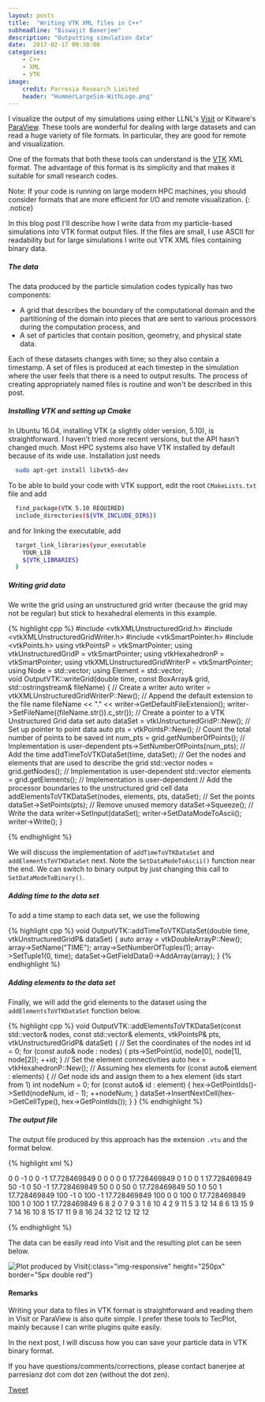 ```yaml
---
layout: posts
title:  "Writing VTK XML files in C++"
subheadline: "Biswajit Banerjee"
description: "Outputting simulation data"
date:  2017-02-17 09:30:00
categories:
    - C++
    - XML
    - VTK
image:
    credit: Parresia Research Limited
    header: "HummerLargeSim-WithLogo.png"
---
```

I visualize the output of my simulations using either LLNL's [Visit](https://wci.llnl.gov/simulation/computer-codes/visit) or Kitware's [ParaView](http://www.paraview.org/).  These tools are wonderful for dealing with large datasets and can read a huge variety of file formats.  In particular, they are good for remote and visualization.

One of the formats that both these tools can understand is the [VTK](http://www.vtk.org/) XML format.  The advantage of this format is its simplicity and that makes it suitable for small research codes.  

Note:  If your code is running on large modern HPC machines, you should consider formats that are more efficient for I/O and remote visualization.
{: .notice}

In this blog post I'll describe how I write data from my particle-based simulations into VTK format output files.  If the files are small, I use ASCII for readability but for large simulations I write out VTK XML files containing binary data.

##### The data #####
The data produced by the particle simulation codes typically has two components:

* A grid that describes the boundary of the computational domain and the partitioning
  of the domain into pieces that are sent to various processors during the computation
  process, and
* A set of particles that contain position, geometry, and physical state data.

Each of these datasets changes with time; so they also contain a timestamp.  A set of
files is produced at each timestep in the simulation where the user feels that there is
a need to output results.  The process of creating appropriately named files is routine and
won't be described in this post.

##### Installing VTK and setting up Cmake #####
In Ubuntu 16.04, installing VTK (a slightly older version, 5.10), is straightforward.  I haven't tried more recent versions, but the API hasn't changed much. Most HPC systems also have VTK installed by default because of its wide use.  Installation just needs

~~~ bash
  sudo apt-get install libvtk5-dev
~~~

To be able to build your code with VTK support, edit the root `CMakeLists.txt` file and add

~~~ bash
  find_package(VTK 5.10 REQUIRED)
  include_directories(${VTK_INCLUDE_DIRS})
~~~

and for linking the executable, add

~~~ bash
  target_link_libraries(your_executable
    YOUR_LIB
    ${VTK_LIBRARIES}
  )
~~~

##### Writing grid data #####
We write the grid using an unstructured grid writer (because the grid may not be
regular) but stick to hexahedral elements in this example.

{% highlight cpp %}
#include <vtkXMLUnstructuredGrid.h>
#include <vtkXMLUnstructuredGridWriter.h>
#include <vtkSmartPointer.h>
#include <vtkPoints.h>
using vtkPointsP                    = vtkSmartPointer<vtkPoints>;
using vtkUnstructuredGridP          = vtkSmartPointer<vtkUnstructuredGrid>;
using vtkHexahedronP                = vtkSmartPointer<vtkHexahedron>;
using vtkXMLUnstructuredGridWriterP = vtkSmartPointer<vtkXMLUnstructuredGridWriter>;
using Node    = std::vector<double>;
using Element = std::vector<int>;                           
void
OutputVTK::writeGrid(double time,
                     const BoxArray& grid,
                     std::ostringstream& fileName)
{
  // Create a writer
  auto writer = vtkXMLUnstructuredGridWriterP::New();
  // Append the default extension to the file name
  fileName << "." << writer->GetDefaultFileExtension();
  writer->SetFileName((fileName.str()).c_str());
  // Create a pointer to a VTK Unstructured Grid data set
  auto dataSet = vtkUnstructuredGridP::New();
  // Set up pointer to point data
  auto pts = vtkPointsP::New();
  // Count the total number of points to be saved
  int num_pts = grid.getNumberOfPoints(); // Implementation is user-dependent
  pts->SetNumberOfPoints(num_pts);
  // Add the time
  addTimeToVTKDataSet(time, dataSet);
  // Get the nodes and elements that are used to describe the grid
  std::vector<Node>    nodes = grid.getNodes();       // Implementation is user-dependent
  std::vector<Element> elements = grid.getElements(); // Implementation is user-dependent
  // Add the processor boundaries to the unstructured grid cell data
  addElementsToVTKDataSet(nodes, elements, pts, dataSet);
  // Set the points
  dataSet->SetPoints(pts);
  // Remove unused memory
  dataSet->Squeeze();
  // Write the data
  writer->SetInput(dataSet);
  writer->SetDataModeToAscii();
  writer->Write();
}
       
{% endhighlight %}

We will discuss the implementation of `addTimeToVTKDataSet` and `addElementsToVTKDataSet` next.  Note the `SetDataModeToAscii()` function near the end.  We can switch to binary output by just changing this call to `SetDataModeToBinary()`.

##### Adding time to the data set #####
To add a time stamp to each data set, we use the following

{% highlight cpp %}
void
OutputVTK::addTimeToVTKDataSet(double time,
                               vtkUnstructuredGridP& dataSet)
{
  auto array = vtkDoubleArrayP::New();
  array->SetName("TIME");
  array->SetNumberOfTuples(1);
  array->SetTuple1(0, time);
  dataSet->GetFieldData()->AddArray(array);
}
{% endhighlight %}

##### Adding elements to the data set #####
Finally, we will add the grid elements to the dataset using the `addElementsToVTKDataSet` function below.

{% highlight cpp %}
void
OutputVTK::addElementsToVTKDataSet(const std::vector<Node>& nodes,
                                   const std::vector<Element>& elements,
                                   vtkPointsP& pts,
                                   vtkUnstructuredGridP& dataSet)
{
  // Set the coordinates of the nodes
  int id = 0;
  for (const auto& node : nodes) {
    pts->SetPoint(id, node[0], node[1], node[2]);
    ++id;
  }
  // Set the element connectivities
  auto hex = vtkHexahedronP::New();  // Assuming hex elements
  for (const auto& element : elements) {
    // Get node ids and assign them to a hex element (ids start from 1)
    int nodeNum = 0;
    for (const auto& id : element) {
      hex->GetPointIds()->SetId(nodeNum, id - 1);
      ++nodeNum;
    }
    dataSet->InsertNextCell(hex->GetCellType(), hex->GetPointIds());
  }
}
{% endhighlight %}

##### The output file #####
The output file produced by this approach has the extension `.vtu` and the format below.

{% highlight xml %}
<?xml version="1.0"?>
<VTKFile type="UnstructuredGrid" version="0.1" byte_order="LittleEndian" compressor="vtkZLibDataCompressor">
  <UnstructuredGrid>
    <FieldData>
      <DataArray type="Float64" Name="TIME" NumberOfTuples="1" format="ascii" RangeMin="0" RangeMax="0">
        0
      </DataArray>
    </FieldData>
    <Piece NumberOfPoints="18" NumberOfCells="4">
      <PointData>
      </PointData>
      <CellData>
      </CellData>
      <Points>
        <DataArray type="Float32" Name="Points" NumberOfComponents="3" format="ascii" RangeMin="0" RangeMax="101.56425869">
          0 -1 0 0 -1 17.728469849
          0 0 0 0 0 17.728469849
          0 1 0 0 1 17.728469849
          50 -1 0 50 -1 17.728469849
          50 0 0 50 0 17.728469849
          50 1 0 50 1 17.728469849
          100 -1 0 100 -1 17.728469849
          100 0 0 100 0 17.728469849
          100 1 0 100 1 17.728469849
        </DataArray>
      </Points>
      <Cells>
        <DataArray type="Int64" Name="connectivity" format="ascii" RangeMin="0" RangeMax="17">
          6 8 2 0 7 9
          3 1 8 10 4 2
          9 11 5 3 12 14
          8 6 13 15 9 7
          14 16 10 8 15 17
          11 9
        </DataArray>
        <DataArray type="Int64" Name="offsets" format="ascii" RangeMin="8" RangeMax="32">
          8 16 24 32
        </DataArray>
        <DataArray type="UInt8" Name="types" format="ascii" RangeMin="12" RangeMax="12">
          12 12 12 12
        </DataArray>
      </Cells>
    </Piece>
  </UnstructuredGrid>
</VTKFile>

{% endhighlight %}

The data can be easily read into Visit and the resulting plot can be seen below.

![Plot produced by Visit]({{site.baseurl}}/assets/blogimg/deposit_gridplot.jpg){:class="img-responsive" height="250px" border="5px double red"}

#### Remarks ####
Writing your data to files in VTK format is straightforward and reading them in
Visit or ParaView is also quite simple.  I prefer these tools to TecPlot, mainly
because I can write plugins quite easily.

In the next post, I will discuss how you can save your particle data in VTK binary format.

If you have questions/comments/corrections, please contact banerjee at parresianz dot com dot zen (without the dot zen).

<a class="twitter-share-button" href="https://twitter.com/intent/tweet" data-via="parresianz"> Tweet</a>
<script src="//platform.linkedin.com/in.js" type="text/javascript"> lang: en_US </script>
<script type="IN/Share" data-counter="right"></script>
